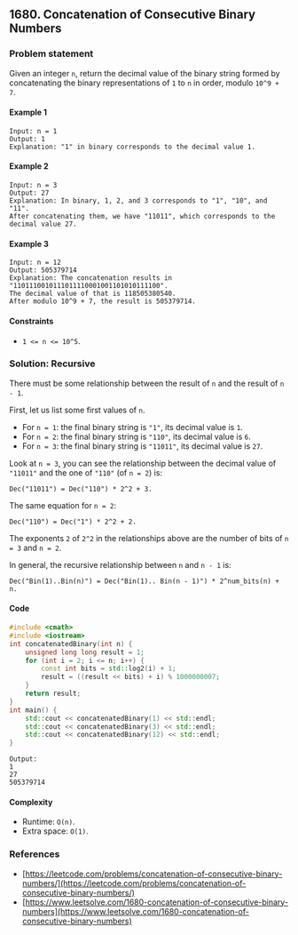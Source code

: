 ## 1680. Concatenation of Consecutive Binary Numbers

### Problem statement

Given an integer `n`, return the decimal value of the binary string formed by concatenating the binary representations of `1` to `n` in order, modulo `10^9 + 7`.

#### Example 1
```plain
Input: n = 1
Output: 1
Explanation: "1" in binary corresponds to the decimal value 1. 
```

#### Example 2
```plain
Input: n = 3
Output: 27
Explanation: In binary, 1, 2, and 3 corresponds to "1", "10", and "11".
After concatenating them, we have "11011", which corresponds to the decimal value 27.
```

#### Example 3
```plain
Input: n = 12
Output: 505379714
Explanation: The concatenation results in "1101110010111011110001001101010111100".
The decimal value of that is 118505380540.
After modulo 10^9 + 7, the result is 505379714.
``` 

#### Constraints

* `1 <= n <= 10^5`.

### Solution: Recursive

There must be some relationship between the result of `n` and the result of `n - 1`. 

First, let us list some first values of `n`.

* For `n = 1`: the final binary string is `"1"`, its decimal value is `1`.
* For `n = 2`: the final binary string is `"110"`, its decimal value is `6`.
* For `n = 3`: the final binary string is `"11011"`, its decimal value is `27`.

Look at `n = 3`, you can see the relationship between the decimal value of `"11011"` and the one of `"110"` (of `n = 2`) is:

```plain
Dec("11011") = Dec("110") * 2^2 + 3.
```

The same equation for `n = 2`:

```plain
Dec("110") = Dec("1") * 2^2 + 2.
```

The exponents `2` of `2^2` in the relationships above are the number of bits of `n = 3` and `n = 2`.

In general, the recursive relationship between `n` and `n - 1` is:

```plain
Dec("Bin(1)..Bin(n)") = Dec("Bin(1).. Bin(n - 1)") * 2^num_bits(n) + n.
```

#### Code
```cpp
#include <cmath>
#include <iostream>
int concatenatedBinary(int n) {
    unsigned long long result = 1;
    for (int i = 2; i <= n; i++) {
        const int bits = std::log2(i) + 1;        
        result = ((result << bits) + i) % 1000000007;
    }
    return result;
}
int main() {
    std::cout << concatenatedBinary(1) << std::endl;
    std::cout << concatenatedBinary(3) << std::endl;
    std::cout << concatenatedBinary(12) << std::endl;
}
```
```plain
Output:
1
27
505379714
```

#### Complexity
* Runtime: `O(n)`.
* Extra space: `O(1)`.

### References
* [https://leetcode.com/problems/concatenation-of-consecutive-binary-numbers/](https://leetcode.com/problems/concatenation-of-consecutive-binary-numbers/)
* [https://www.leetsolve.com/1680-concatenation-of-consecutive-binary-numbers](https://www.leetsolve.com/1680-concatenation-of-consecutive-binary-numbers)